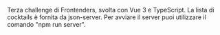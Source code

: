 Terza challenge di Frontenders, svolta con Vue 3 e TypeScript.
La lista di cocktails è fornita da json-server. Per avviare il server puoi utilizzare il comando "npm run server".
